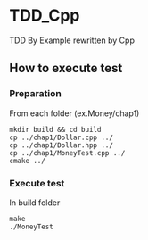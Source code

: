 # TDD_Cpp
TDD By Example rewritten by Cpp

## How to execute test

### Preparation
From each folder (ex.Money/chap1)

```
mkdir build && cd build
cp ../chap1/Dollar.cpp ../
cp ../chap1/Dollar.hpp ../
cp ../chap1/MoneyTest.cpp ../
cmake ../
```

### Execute test
In build folder

```
make
./MoneyTest
``` 
